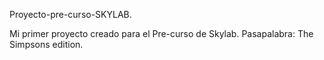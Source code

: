Proyecto-pre-curso-SKYLAB.

Mi primer proyecto creado para el Pre-curso de Skylab. Pasapalabra: The Simpsons edition.
